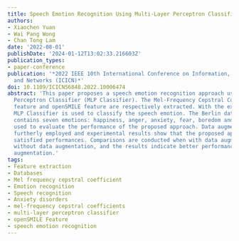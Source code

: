 ```yaml
---
title: Speech Emotion Recognition Using Multi-Layer Perceptron Classifier
authors:
- Xiaochen Yuan
- Wai Pang Wong
- Chan Tong Lam
date: '2022-08-01'
publishDate: '2024-01-12T13:02:33.216603Z'
publication_types:
- paper-conference
publication: '*2022 IEEE 10th International Conference on Information, Communication
  and Networks (ICICN)*'
doi: 10.1109/ICICN56848.2022.10006474
abstract: 'This paper proposes a speech emotion recognition approach using the Multi-Layer
  Perceptron Classifier (MLP Classifier). The Mel-Frequency Cepstral Coefficients
  feature and openSMILE feature are respectively extracted. With the extracted features,
  MLP Classifier is used to classify the speech emotion. The Berlin database which
  contains seven emotions: happiness, anger, anxiety, fear, boredom and disgust, is
  used to evaluate the performance of the proposed approach. Data augmentation are
  furtherly employed and experimental results show that the proposed approach achieves
  satisfied performances. Comparisons are conducted when with data augmentation and
  without data augmentation, and the results indicate better performance with data
  augmentation.'
tags:
- Feature extraction
- Databases
- Mel frequency cepstral coefficient
- Emotion recognition
- Speech recognition
- Anxiety disorders
- mel-frequency cepstral coefficients
- multi-layer perceptron classifier
- openSMILE Feature
- speech emotion recognition
---
```


